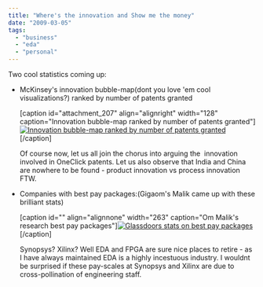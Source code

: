 ```yaml
---
title: "Where's the innovation and Show me the money"
date: "2009-03-05"
tags: 
  - "business"
  - "eda"
  - "personal"
---
```


Two cool statistics coming up:

- McKinsey's innovation bubble-map(dont you love 'em cool visualizations?) ranked by number of patents granted
    
    \[caption id="attachment\_207" align="alignright" width="128" caption="Innovation bubble-map ranked by number of patents granted"\][![Innovation bubble-map ranked by number of patents granted](http://sandeep.files.wordpress.com/2009/03/mckinsey_innovation.jpg?w=128 "mckinsey_innovation")](http://whatmatters.mckinseydigital.com/innovation/building-an-innovation-nation)\[/caption\]
    
    Of course now, let us all join the chorus into arguing the  innovation involved in OneClick patents. Let us also observe that India and China are nowhere to be found - product innovation vs process innovation FTW.

- Companies with best pay packages:(Gigaom's Malik came up with these brilliant stats)
    
    \[caption id="" align="alignnone" width="263" caption="Om Malik's research best pay packages"\][![Glassdoors stats on best pay packages](http://gigaom.files.wordpress.com/2009/03/engineerspay.png?w=263&h=141 "Glassdoors stats on best pay packages")](http://feedproxy.google.com/~r/OmMalik/~3/W5kIbrnJBCU/)\[/caption\]
    
    Synopsys? Xilinx? Well EDA and FPGA are sure nice places to retire - as I have always maintained EDA is a highly incestuous industry. I wouldnt be surprised if these pay-scales at Synopsys and Xilinx are due to cross-pollination of engineering staff.
